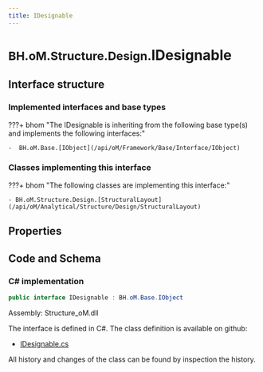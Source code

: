 ```yaml
---
title: IDesignable
---
```


# <small>BH.oM.Structure.Design.</small>**IDesignable**



## Interface structure

### Implemented interfaces and base types

???+ bhom "The IDesignable is inheriting from the following base type(s) and implements the following interfaces:"

    -  BH.oM.Base.[IObject](/api/oM/Framework/Base/Interface/IObject)


### Classes implementing this interface

???+ bhom "The following classes are implementing this interface:"

    - BH.oM.Structure.Design.[StructuralLayout](/api/oM/Analytical/Structure/Design/StructuralLayout)


## Properties

## Code and Schema

### C# implementation

``` C# title="C#"
public interface IDesignable : BH.oM.Base.IObject
```

Assembly: Structure_oM.dll

The interface is defined in C#. The class definition is available on github:

- [IDesignable.cs](https://github.com/BHoM/BHoM/blob/develop/Structure_oM/Design\IDesignable.cs)

All history and changes of the class can be found by inspection the history.
